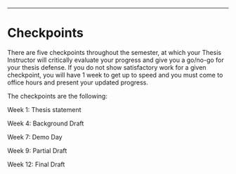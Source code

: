 ___
# Checkpoints


There are five checkpoints throughout the semester, at which your Thesis Instructor will critically evaluate your progress and give you a go/no-go for your thesis defense. If you do not show satisfactory work for a given checkpoint, you will have 1 week to get up to speed and you must come to office hours and present your updated progress. 

The checkpoints are the following:

Week 1: Thesis statement

Week 4: Background Draft

Week 7: Demo Day

Week 9: Partial Draft 

Week 12: Final Draft